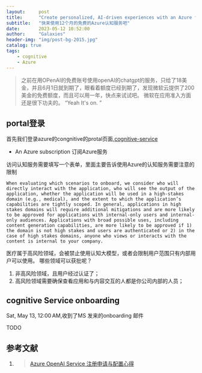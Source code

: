 ```yaml
---
layout:     post
title:      "Create personalized, AI-driven experiences with an Azure free account"
subtitle:   "快来使用12个月的免费的Azure认知服务吧"
date:       2023-05-12 10:52:00
author:     "Galaxies"
header-img: "img/post-bg-2015.jpg"
catalog: true
tags:
    - cognitive
    - Azure
---
```



>
> 之前在用OPenAI的免费账号使用openAI的chatgpt的服务，只给了18美金，并且6月1日就到期了，眼看着额度已经到期了，发现微软云提供了200美金的免费额度，而且可以用一年，快点来试试吧。
> 微软在应用准入方面还是很下功夫的。
> “Yeah It's on. ”
>  
>  

## portal登录

首先我们登录azure的congnitive的protal页面,[cognitive-service](https://azure.microsoft.com/en-us/free/cognitive-services/?azure-portal=true)

* An Azure subscription 订阅Azure服务

访问认知服务需要填写一个表单，里面主要告诉使用Azure的认知服务需要注意的限制

```
When evaluating which scenarios to onboard, we consider who will directly interact with the application, who will see the output of the application, whether the application will be used in a high-stakes domain (e.g., medical), and the extent to which the application’s capabilities are tightly scoped. In general, applications in high stakes domains will require additional mitigations and are more likely to be approved for applications with internal-only users and internal-only audiences. Applications with broad possible uses, including content generation capabilities, are more likely to be approved if 1) the domain is not high stakes and users are authenticated or 2) in the case of high stakes domains, anyone who views or interacts with the content is internal to your company.  
```

医疗属于高风险领域，会被禁止使用认知大模型，或者会限制用户范围只有内部用户可以使用。
哪些领域可以获批呢？
1. 非高风险领域，且用户经过认证了；
2. 高风险领域需要确保查看应用和与内容交互的人都是你公司内部的人员；


## cognitive Service onboarding
Sat, May 13, 12:00 AM,收到了MS 发来的onboarding 邮件

TODO


## 参考文献
1. >[ Azure OpenAI Service 注册申请与配置心得 ](https://atlassc.net/2023/04/25/azure-openai-service) 
